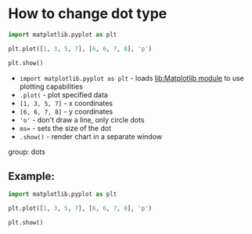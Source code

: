 # How to change dot type

```python
import matplotlib.pyplot as plt

plt.plot([1, 3, 5, 7], [6, 6, 7, 8], 'p')

plt.show()
```

- `import matplotlib.pyplot as plt` - loads [lib:Matplotlib module](python-matplotlib/how-to-install-matplotlib-python-lib-in-ubuntu-ubuntuversion) to use plotting capabilities
- `.plot(` - plot specified data
- `[1, 3, 5, 7]` - x coordinates
- `[6, 6, 7, 8]` - y coordinates
- `'o'` - don't draw a line, only circle dots
- `ms=` - sets the size of the dot
- `.show()` - render chart in a separate window

group: dots

## Example: 
```python
import matplotlib.pyplot as plt

plt.plot([1, 3, 5, 7], [6, 6, 7, 8], 'p')

plt.show()
```

